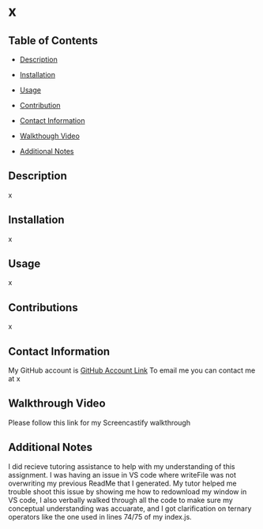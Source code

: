 # x
  
## Table of Contents
* [Description](#description)

* [Installation](#installtion)
* [Usage](#usage)
* [Contribution](#contribution)
* [Contact Information](#contact-information)
* [Walkthough Video](#walkthrough-video)
* [Additional Notes](#additional-notes)

## Description
x


## Installation
x

## Usage
x

## Contributions
x

## Contact Information
My GitHub account is [GitHub Account Link](https://github.com/x)
To email me you can contact me at x

## Walkthrough Video
Please follow this link for my Screencastify walkthrough

## Additional Notes 
I did recieve tutoring assistance to help with my understanding of this assignment. I was having an issue in VS code 
where writeFile was not overwriting my previous ReadMe that I generated. My tutor helped me trouble shoot this issue 
by showing me how to redownload my window in VS code, I also verbally walked through all the code to make sure my conceptual
understanding was accuarate, and I got clarification on ternary operators like the one used in lines 74/75 of my index.js.
